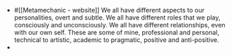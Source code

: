 - #[[Metamechanic - website]]
We all have different aspects to our personalities, overt and subtle. We all have different roles that we play, consciously and unconsciously. We all have different relationships, even with our own self. These are some of mine, professional and personal, technical to artistic, academic to pragmatic, positive and anti-positive.
-
